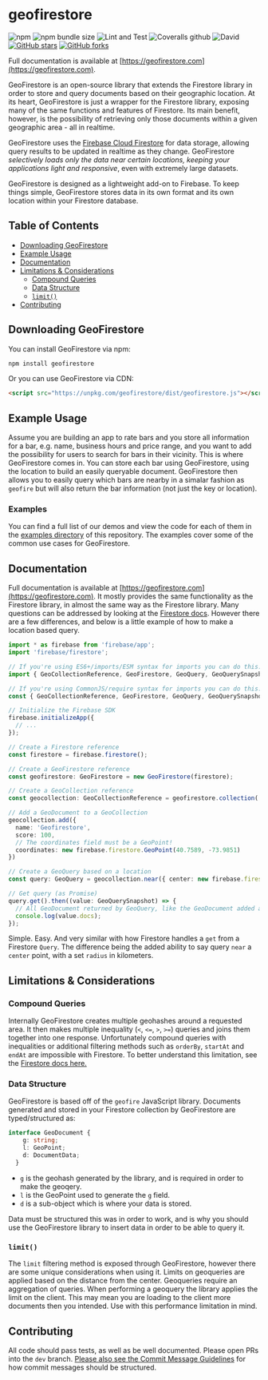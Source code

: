 # geofirestore

![npm](https://img.shields.io/npm/v/geofirestore) ![npm bundle size](https://img.shields.io/bundlephobia/minzip/geofirestore) ![Lint and Test](https://github.com/MichaelSolati/geofirestore-js/workflows/Lint%20and%20Test/badge.svg?branch=master) ![Coveralls github](https://img.shields.io/coveralls/github/MichaelSolati/geofirestore-js) ![David](https://img.shields.io/david/michaelsolati/geofirestore-js) [![GitHub stars](https://img.shields.io/github/stars/MichaelSolati/geofirestore-js)](https://github.com/MichaelSolati/geofirestore-js/stargazers) [![GitHub forks](https://img.shields.io/github/forks/MichaelSolati/geofirestore-js)](https://github.com/MichaelSolati/geofirestore-js/network)

Full documentation is available at [https://geofirestore.com](https://geofirestore.com).

GeoFirestore is an open-source library that extends the Firestore library in order to store and query documents based on their geographic location. At its heart, GeoFirestore is just a wrapper for the Firestore library, exposing many of the same functions and features of Firestore. Its main benefit, however, is the possibility of retrieving only those documents within a given geographic area - all in realtime.

GeoFirestore uses the [Firebase Cloud Firestore](https://firebase.google.com/docs/firestore/) for data storage, allowing query results to be updated in realtime as they change. GeoFirestore _selectively loads only the data near certain locations, keeping your applications light and responsive_, even with extremely large datasets.

GeoFirestore is designed as a lightweight add-on to Firebase. To keep things simple, GeoFirestore stores data in its own format and its own location within your Firestore database.

## Table of Contents

- [Downloading GeoFirestore](#downloading-geofirestore)
- [Example Usage](#example-usage)
- [Documentation](#documentation)
- [Limitations & Considerations](#limitations--considerations)
  - [Compound Queries](#compound-queries)
  - [Data Structure](#data-structure)
  - [`limit()`](#limit)
- [Contributing](#contributing)

## Downloading GeoFirestore

You can install GeoFirestore via npm:

```bash
npm install geofirestore
```

Or you can use GeoFirestore via CDN:

```HTML
<script src="https://unpkg.com/geofirestore/dist/geofirestore.js"></script>
```

## Example Usage

Assume you are building an app to rate bars and you store all information for a bar, e.g. name, business hours and price range, and you want to add the possibility for users to search for bars in their vicinity. This is where GeoFirestore comes in. You can store each bar using GeoFirestore, using the location to build an easily queryable document. GeoFirestore then allows you to easily query which bars are nearby in a simalar fashion as `geofire` but will also return the bar information (not just the key or location).

### Examples

You can find a full list of our demos and view the code for each of them in the [examples directory](examples/) of this repository. The examples cover some of the common use cases for GeoFirestore.

## Documentation

Full documentation is available at [https://geofirestore.com](https://geofirestore.com). It mostly provides the same functionality as the Firestore library, in almost the same way as the Firestore library. Many questions can be addressed by looking at the [Firestore docs](https://firebase.google.com/docs/firestore/). However there are a few differences, and below is a little example of how to make a location based query.

```TypeScript
import * as firebase from 'firebase/app';
import 'firebase/firestore';

// If you're using ES6+/imports/ESM syntax for imports you can do this:
import { GeoCollectionReference, GeoFirestore, GeoQuery, GeoQuerySnapshot } from 'geofirestore';

// If you're using CommonJS/require syntax for imports you can do this:
const { GeoCollectionReference, GeoFirestore, GeoQuery, GeoQuerySnapshot } = require('geofirestore');

// Initialize the Firebase SDK
firebase.initializeApp({
  // ...
});

// Create a Firestore reference
const firestore = firebase.firestore();

// Create a GeoFirestore reference
const geofirestore: GeoFirestore = new GeoFirestore(firestore);

// Create a GeoCollection reference
const geocollection: GeoCollectionReference = geofirestore.collection('restaurants');

// Add a GeoDocument to a GeoCollection
geocollection.add({
  name: 'Geofirestore',
  score: 100,
  // The coordinates field must be a GeoPoint!
  coordinates: new firebase.firestore.GeoPoint(40.7589, -73.9851)
})

// Create a GeoQuery based on a location
const query: GeoQuery = geocollection.near({ center: new firebase.firestore.GeoPoint(40.7589, -73.9851), radius: 1000 });

// Get query (as Promise)
query.get().then((value: GeoQuerySnapshot) => {
  // All GeoDocument returned by GeoQuery, like the GeoDocument added above
  console.log(value.docs);
});
```

Simple. Easy. And very similar with how Firestore handles a `get` from a Firestore `Query`. The difference being the added ability to say query `near` a `center` point, with a set `radius` in kilometers.

## Limitations & Considerations

### Compound Queries

Internally GeoFirestore creates multiple geohashes around a requested area. It then makes multiple inequality (`<`, `<=`, `>`, `>=`) queries and joins them together into one response. Unfortunately compound queries with inequalities or additional filtering methods such as `orderBy`, `startAt` and `endAt` are impossible with Firestore. To better understand this limitation, see the [Firestore docs here.](https://firebase.google.com/docs/firestore/query-data/queries#compound_queries)

### Data Structure

GeoFirestore is based off of the `geofire` JavaScript library. Documents generated and stored in your Firestore collection by GeoFirestore are typed/structured as:

```TypeScript
interface GeoDocument {
    g: string;
    l: GeoPoint;
    d: DocumentData;
  }
```

- `g` is the geohash generated by the library, and is required in order to make the geoqery.
- `l` is the GeoPoint used to generate the `g` field.
- `d` is a sub-object which is where your data is stored.

Data must be structured this was in order to work, and is why you should use the GeoFirestore library to insert data in order to be able to query it.

### `limit()`

The `limit` filtering method is exposed through GeoFirestore, however there are some unique considerations when using it. Limits on geoqueries are applied based on the distance from the center. Geoqueries require an aggregation of queries. When performing a geoquery the library applies the limit on the client. This may mean you are loading to the client more documents then you intended. Use with this performance limitation in mind.

## Contributing

All code should pass tests, as well as be well documented. Please open PRs into the `dev` branch. [Please also see the Commit Message Guidelines](CONTRIBUTING.md) for how commit messages should be structured.
